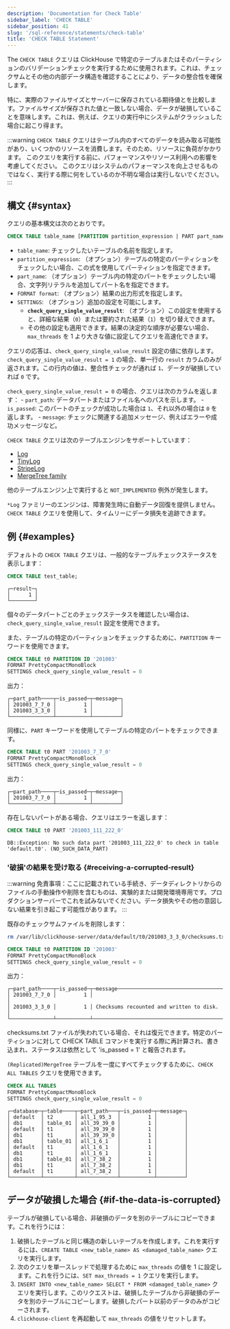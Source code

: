 ```yaml
---
description: 'Documentation for Check Table'
sidebar_label: 'CHECK TABLE'
sidebar_position: 41
slug: '/sql-reference/statements/check-table'
title: 'CHECK TABLE Statement'
---
```




The `CHECK TABLE` クエリは ClickHouse で特定のテーブルまたはそのパーティションのバリデーションチェックを実行するために使用されます。これは、チェックサムとその他の内部データ構造を確認することにより、データの整合性を確保します。

特に、実際のファイルサイズとサーバーに保存されている期待値とを比較します。ファイルサイズが保存された値と一致しない場合、データが破損していることを意味します。これは、例えば、クエリの実行中にシステムがクラッシュした場合に起こり得ます。

:::warning
`CHECK TABLE` クエリはテーブル内のすべてのデータを読み取る可能性があり、いくつかのリソースを消費します。そのため、リソースに負荷がかかります。
このクエリを実行する前に、パフォーマンスやリソース利用への影響を考慮してください。
このクエリはシステムのパフォーマンスを向上させるものではなく、実行する際に何をしているのか不明な場合は実行しないでください。
:::

## 構文 {#syntax}

クエリの基本構文は次のとおりです。

```sql
CHECK TABLE table_name [PARTITION partition_expression | PART part_name] [FORMAT format] [SETTINGS check_query_single_value_result = (0|1) [, other_settings]]
```

- `table_name`: チェックしたいテーブルの名前を指定します。
- `partition_expression`: （オプション）テーブルの特定のパーティションをチェックしたい場合、この式を使用してパーティションを指定できます。
- `part_name`: （オプション）テーブル内の特定のパートをチェックしたい場合、文字列リテラルを追加してパート名を指定できます。
- `FORMAT format`: （オプション）結果の出力形式を指定します。
- `SETTINGS`: （オプション）追加の設定を可能にします。
    - **`check_query_single_value_result`**: （オプション）この設定を使用すると、詳細な結果（`0`）または要約された結果（`1`）を切り替えできます。
    - その他の設定も適用できます。結果の決定的な順序が必要ない場合、`max_threads` を 1 より大きな値に設定してクエリを高速化できます。

クエリの応答は、`check_query_single_value_result` 設定の値に依存します。
`check_query_single_value_result = 1` の場合、単一行の `result` カラムのみが返されます。この行内の値は、整合性チェックが通れば `1`、データが破損していれば `0` です。

`check_query_single_value_result = 0` の場合、クエリは次のカラムを返します：
    - `part_path`: データパートまたはファイル名へのパスを示します。
    - `is_passed`: このパートのチェックが成功した場合は `1`、それ以外の場合は `0` を返します。
    - `message`: チェックに関連する追加メッセージ、例えばエラーや成功メッセージなど。

`CHECK TABLE` クエリは次のテーブルエンジンをサポートしています：

- [Log](../../engines/table-engines/log-family/log.md)
- [TinyLog](../../engines/table-engines/log-family/tinylog.md)
- [StripeLog](../../engines/table-engines/log-family/stripelog.md)
- [MergeTree family](../../engines/table-engines/mergetree-family/mergetree.md)

他のテーブルエンジン上で実行すると `NOT_IMPLEMENTED` 例外が発生します。

`*Log` ファミリーのエンジンは、障害発生時に自動データ回復を提供しません。`CHECK TABLE` クエリを使用して、タイムリーにデータ損失を追跡できます。

## 例 {#examples}

デフォルトの `CHECK TABLE` クエリは、一般的なテーブルチェックステータスを表示します：

```sql
CHECK TABLE test_table;
```

```text
┌─result─┐
│      1 │
└────────┘
```

個々のデータパートごとのチェックステータスを確認したい場合は、`check_query_single_value_result` 設定を使用できます。

また、テーブルの特定のパーティションをチェックするために、`PARTITION` キーワードを使用できます。

```sql
CHECK TABLE t0 PARTITION ID '201003'
FORMAT PrettyCompactMonoBlock
SETTINGS check_query_single_value_result = 0
```

出力：

```text
┌─part_path────┬─is_passed─┬─message─┐
│ 201003_7_7_0 │         1 │         │
│ 201003_3_3_0 │         1 │         │
└──────────────┴───────────┴─────────┘
```

同様に、`PART` キーワードを使用してテーブルの特定のパートをチェックできます。

```sql
CHECK TABLE t0 PART '201003_7_7_0'
FORMAT PrettyCompactMonoBlock
SETTINGS check_query_single_value_result = 0
```

出力：

```text
┌─part_path────┬─is_passed─┬─message─┐
│ 201003_7_7_0 │         1 │         │
└──────────────┴───────────┴─────────┘
```

存在しないパートがある場合、クエリはエラーを返します：

```sql
CHECK TABLE t0 PART '201003_111_222_0'
```

```text
DB::Exception: No such data part '201003_111_222_0' to check in table 'default.t0'. (NO_SUCH_DATA_PART)
```

### '破損'の結果を受け取る {#receiving-a-corrupted-result}

:::warning
免責事項：ここに記載されている手続き、データディレクトリからのファイルの手動操作や削除を含むものは、実験的または開発環境専用です。プロダクションサーバーでこれを試みないでください。データ損失やその他の意図しない結果を引き起こす可能性があります。
:::

既存のチェックサムファイルを削除します：

```bash
rm /var/lib/clickhouse-server/data/default/t0/201003_3_3_0/checksums.txt
```

```sql
CHECK TABLE t0 PARTITION ID '201003'
FORMAT PrettyCompactMonoBlock
SETTINGS check_query_single_value_result = 0
```

出力：

```text
┌─part_path────┬─is_passed─┬─message──────────────────────────────────┐
│ 201003_7_7_0 │         1 │                                          │
│ 201003_3_3_0 │         1 │ Checksums recounted and written to disk. │
└──────────────┴───────────┴──────────────────────────────────────────┘
```

checksums.txt ファイルが失われている場合、それは復元できます。特定のパーティションに対して CHECK TABLE コマンドを実行する際に再計算され、書き込まれ、ステータスは依然として 'is_passed = 1' と報告されます。

`(Replicated)MergeTree` テーブルを一度にすべてチェックするために、`CHECK ALL TABLES` クエリを使用できます。

```sql
CHECK ALL TABLES
FORMAT PrettyCompactMonoBlock
SETTINGS check_query_single_value_result = 0
```

```text
┌─database─┬─table────┬─part_path───┬─is_passed─┬─message─┐
│ default  │ t2       │ all_1_95_3  │         1 │         │
│ db1      │ table_01 │ all_39_39_0 │         1 │         │
│ default  │ t1       │ all_39_39_0 │         1 │         │
│ db1      │ t1       │ all_39_39_0 │         1 │         │
│ db1      │ table_01 │ all_1_6_1   │         1 │         │
│ default  │ t1       │ all_1_6_1   │         1 │         │
│ db1      │ t1       │ all_1_6_1   │         1 │         │
│ db1      │ table_01 │ all_7_38_2  │         1 │         │
│ db1      │ t1       │ all_7_38_2  │         1 │         │
│ default  │ t1       │ all_7_38_2  │         1 │         │
└──────────┴──────────┴─────────────┴───────────┴─────────┘
```

## データが破損した場合 {#if-the-data-is-corrupted}

テーブルが破損している場合、非破損のデータを別のテーブルにコピーできます。これを行うには：

1.  破損したテーブルと同じ構造の新しいテーブルを作成します。これを実行するには、`CREATE TABLE <new_table_name> AS <damaged_table_name>` クエリを実行します。
2.  次のクエリを単一スレッドで処理するために `max_threads` の値を 1 に設定します。これを行うには、`SET max_threads = 1` クエリを実行します。
3.  `INSERT INTO <new_table_name> SELECT * FROM <damaged_table_name>` クエリを実行します。このリクエストは、破損したテーブルから非破損のデータを別のテーブルにコピーします。破損したパート以前のデータのみがコピーされます。
4.  `clickhouse-client` を再起動して `max_threads` の値をリセットします。
